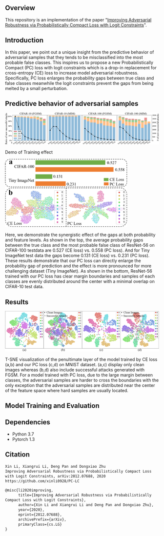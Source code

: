 Overview
----
This repository is an implementation of the paper "[Improving Adversarial Robustness via Probabilistically Compact Loss with Logit Constraints](https://arxiv.org/pdf/2012.07688.pdf)".

Introduction
----
In this paper, we point out a unique insight from the predictive behavior of adversarial samples that they tends to be misclassified into the most probable false classes. This inspires us to propose a new Probabilistically Compact (PC) loss with logit constraints which is a drop-in replacement for cross-entropy (CE) loss to increase model adversarial robustness. Specifically, PC loss enlarges the probability gaps between true class and false classes meanwhile the logit constraints prevent the gaps from being melted by a small perturbation.

Predictive behavior of adversarial samples
----
<p><img src="Figures/Motivation.PNG" alt="test" width="800"></p
Empirical investigation on the predictive behavior of CNN on adversarial samples from CIFAR-10 and CIFAR-100. The line (black, right y-axis) represents the number of increased successful attacks when perturbation is increased from its previous grid value. Each bar (left y-axis) represents the percentage of misclassification for the increased successful attacks, measuring number of adversarial samples are misclassified into the 2nd, 3rd, 4th and 5th most probable classes. FGSM and MIM are attack methods.
      
Demo of Training effect
----
<p><img src="Figures/Effect.PNG" alt="test" width="400"></p>
Here, we demonstrate the synergistic effect of the gaps at both probability and feature levels. As shown in the top, the average probability gaps between the true class and the most probable false class of ResNet-56 on CIFAR-100 testdata are 0.527 (CE loss) vs. 0.558 (PC loss). And for Tiny ImageNet test data the gaps become 0.131 (CE loss) vs. 0.231 (PC loss). These results demonstrate that our PC loss can directly enlarge the probability gap of prediction and the effect is more pronounced for more challenging dataset (Tiny ImageNet). As shown in the bottom, ResNet-56 trained with our PC loss has clear margin boundaries and samples of each classes are evenly distributed around the center with a minimal overlap on CIFAR-10 test data.

Results
----
<p><img src="Figures/MNIST.PNG" alt="test" width="800"></p>
T-SNE visualization of the penultimate layer of the model trained by CE loss (a,b) and our PC loss (c,d) on MNIST dataset. (a,c) display only clean images whereas (b,d) also include successful attacks generated with FGSM.
For a model trained with PC loss, due to the large margin between classes, the adversarial samples are harder to cross the boundaries with the only exception that the adversarial samples are distributed near the center of the feature space where hard samples are usually located.

Model Training and Evaluation
----

Dependencies
-----
* Python 3.7
* Pytorch 1.3

Citation
------
```
Xin Li, Xiangrui Li, Deng Pan and Dongxiao Zhu
Improving Adversarial Robustness via Probabilistically Compact Loss with Logit Constraints, arXiv:2012.07688, 2020  
https://github.com/xinli0928/PC-LC
```

```
@misc{li2020improving,
      title={Improving Adversarial Robustness via Probabilistically Compact Loss with Logit Constraints}, 
      author={Xin Li and Xiangrui Li and Deng Pan and Dongxiao Zhu},
      year={2020},
      eprint={2012.07688},
      archivePrefix={arXiv},
      primaryClass={cs.LG}
}
```
